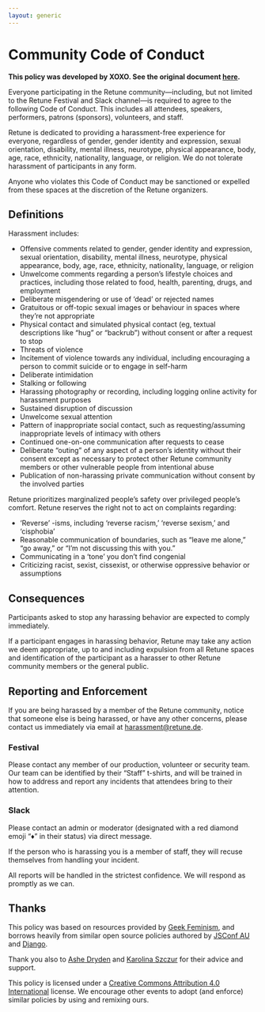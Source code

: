 ```yaml
---
layout: generic
---
```

# Community Code of Conduct

**This policy was developed by XOXO. See the original document [here](https://github.com/xoxo/conduct/blob/master/README.md).**

Everyone participating in the Retune community—including, but not limited to the Retune Festival and Slack channel—is required to agree to the following Code of Conduct. This includes all attendees, speakers, performers, patrons (sponsors), volunteers, and staff.

Retune is dedicated to providing a harassment-free experience for everyone, regardless of gender, gender identity and expression, sexual orientation, disability, mental illness, neurotype, physical appearance, body, age, race, ethnicity, nationality, language, or religion. We do not tolerate harassment of participants in any form.

Anyone who violates this Code of Conduct may be sanctioned or expelled from these spaces at the discretion of the Retune organizers.

## Definitions

Harassment includes:

* Offensive comments related to gender, gender identity and expression, sexual orientation, disability, mental illness, neurotype, physical appearance, body, age, race, ethnicity, nationality, language, or religion
* Unwelcome comments regarding a person’s lifestyle choices and practices, including those related to food, health, parenting, drugs, and employment
* Deliberate misgendering or use of ‘dead’ or rejected names
* Gratuitous or off-topic sexual images or behaviour in spaces where they’re not appropriate
* Physical contact and simulated physical contact (eg, textual descriptions like “hug” or “backrub”) without consent or after a request to stop
* Threats of violence
* Incitement of violence towards any individual, including encouraging a person to commit suicide or to engage in self-harm
* Deliberate intimidation
* Stalking or following
* Harassing photography or recording, including logging online activity for harassment purposes
* Sustained disruption of discussion
* Unwelcome sexual attention
* Pattern of inappropriate social contact, such as requesting/assuming inappropriate levels of intimacy with others
* Continued one-on-one communication after requests to cease
* Deliberate “outing” of any aspect of a person’s identity without their consent except as necessary to protect other Retune community members or other vulnerable people from intentional abuse
* Publication of non-harassing private communication without consent by the involved parties

Retune prioritizes marginalized people’s safety over privileged people’s comfort. Retune reserves the right not to act on complaints regarding:

* ‘Reverse’ -isms, including ‘reverse racism,’ ‘reverse sexism,’ and ‘cisphobia’
* Reasonable communication of boundaries, such as “leave me alone,” “go away,” or “I’m not discussing this with you.”
* Communicating in a ‘tone’ you don’t find congenial
* Criticizing racist, sexist, cissexist, or otherwise oppressive behavior or assumptions

## Consequences

Participants asked to stop any harassing behavior are expected to comply immediately.

If a participant engages in harassing behavior, Retune may take any action we deem appropriate, up to and including expulsion from all Retune spaces and identification of the participant as a harasser to other Retune community members or the general public.

## Reporting and Enforcement
If you are being harassed by a member of the Retune community, notice that someone else is being harassed, or have any other concerns, please contact us immediately via email at [harassment@retune.de](mailto:harassment@retune.de).

### Festival

Please contact any member of our production, volunteer or security team. Our team can be identified by their “Staff” t-shirts, and will be trained in how to address and report any incidents that attendees bring to their attention.

### Slack

Please contact an admin or moderator (designated with a red diamond emoji “♦️” in their status) via direct message.

If the person who is harassing you is a member of staff, they will recuse themselves from handling your incident.

All reports will be handled in the strictest confidence. We will respond as promptly as we can.

## Thanks

This policy was based on resources provided by [Geek Feminism](https://geekfeminism.org/about/code-of-conduct/), and borrows heavily from similar open source policies authored by [JSConf AU](https://2018.jsconfau.com/code-of-conduct) and [Django](https://www.djangoproject.com/conduct/).

Thank you also to [Ashe Dryden](https://www.ashedryden.com/) and [Karolina Szczur](https://thefox.is/) for their advice and support.

This policy is licensed under a [Creative Commons Attribution 4.0 International](https://creativecommons.org/licenses/by/4.0/) license. We encourage other events to adopt (and enforce) similar policies by using and remixing ours.
